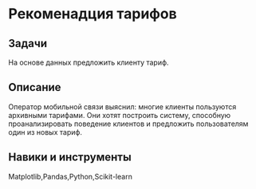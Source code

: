 # Рекоменадция тарифов
## Задачи
На основе данных предложить клиенту тариф.
## Описание 
Оператор мобильной связи выяснил: многие клиенты пользуются архивными тарифами. Они хотят построить систему, способную проанализировать поведение клиентов и предложить пользователям один из новых тариф.
## Навики и инструменты
Matplotlib,Pandas,Python,Scikit-learn
